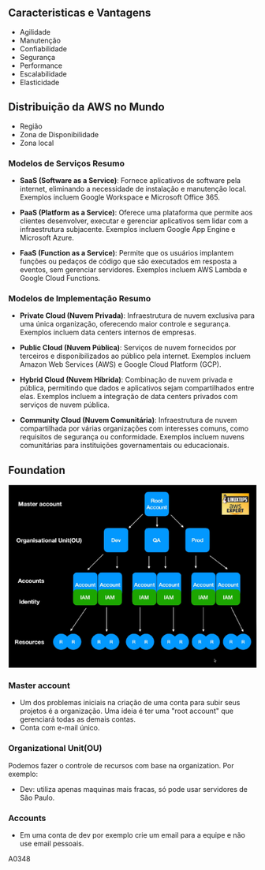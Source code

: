 ## Caracteristicas e Vantagens

- Agilidade
- Manutenção
- Confiabilidade
- Segurança
- Performance
- Escalabilidade
- Elasticidade


## Distribuição da AWS no Mundo

- Região
- Zona de Disponibilidade
- Zona local


### Modelos de Serviços Resumo

- **SaaS (Software as a Service)**: Fornece aplicativos de software pela internet, eliminando a necessidade de instalação e manutenção local. Exemplos incluem Google Workspace e Microsoft Office 365.

- **PaaS (Platform as a Service)**: Oferece uma plataforma que permite aos clientes desenvolver, executar e gerenciar aplicativos sem lidar com a infraestrutura subjacente. Exemplos incluem Google App Engine e Microsoft Azure.

- **FaaS (Function as a Service)**: Permite que os usuários implantem funções ou pedaços de código que são executados em resposta a eventos, sem gerenciar servidores. Exemplos incluem AWS Lambda e Google Cloud Functions.

### Modelos de Implementação Resumo

- **Private Cloud (Nuvem Privada)**: Infraestrutura de nuvem exclusiva para uma única organização, oferecendo maior controle e segurança. Exemplos incluem data centers internos de empresas.

- **Public Cloud (Nuvem Pública)**: Serviços de nuvem fornecidos por terceiros e disponibilizados ao público pela internet. Exemplos incluem Amazon Web Services (AWS) e Google Cloud Platform (GCP).

- **Hybrid Cloud (Nuvem Híbrida)**: Combinação de nuvem privada e pública, permitindo que dados e aplicativos sejam compartilhados entre elas. Exemplos incluem a integração de data centers privados com serviços de nuvem pública.

- **Community Cloud (Nuvem Comunitária)**: Infraestrutura de nuvem compartilhada por várias organizações com interesses comuns, como requisitos de segurança ou conformidade. Exemplos incluem nuvens comunitárias para instituições governamentais ou educacionais.


## Foundation
![Root Account](./img/image.png)
### Master account
- Um dos problemas iniciais na criação de uma conta para subir seus projetos é a organização. Uma ideia é ter uma "root account" que gerenciará todas as demais contas.
- Conta com e-mail único.
### Organizational Unit(OU)
Podemos fazer o controle de recursos com base na organization. Por exemplo:
- Dev: utiliza apenas maquinas mais fracas, só pode usar servidores de São Paulo.

### Accounts
- Em uma conta de dev por exemplo crie um email para a equipe e não use email pessoais.

A0348